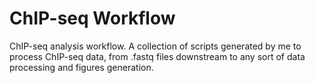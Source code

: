 # ChIP-seq Workflow

ChIP-seq analysis workflow.
A collection of scripts generated by me to process ChIP-seq data, from .fastq files downstream to any sort of data processing and figures generation.

